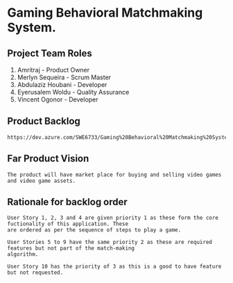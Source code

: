 #	Gaming Behavioral Matchmaking System. 

##	Project Team Roles

1. Amritraj - Product Owner
2. Merlyn Sequeira - Scrum Master
3. Abdulaziz Houbani - Developer
4. Eyerusalem Woldu - Quality Assurance
5. Vincent Ogonor - Developer


## Product Backlog  

	https://dev.azure.com/SWE6733/Gaming%20Behavioral%20Matchmaking%20System/_backlogs/backlog/Gaming%20Behavioral%20Matchmaking%20System%20Team/Stories

## Far Product Vision 

	The product will have market place for buying and selling video games and video game assets.

## Rationale for backlog order  
	
	User Story 1, 2, 3 and 4 are given priority 1 as these form the core fuctionality of this application. These 
	are ordered as per the sequence of steps to play a game.

	User Stories 5 to 9 have the same priority 2 as these are required features but not part of the match-making 
	algorithm.

	User Story 10 has the priority of 3 as this is a good to have feature but not requested.
	

